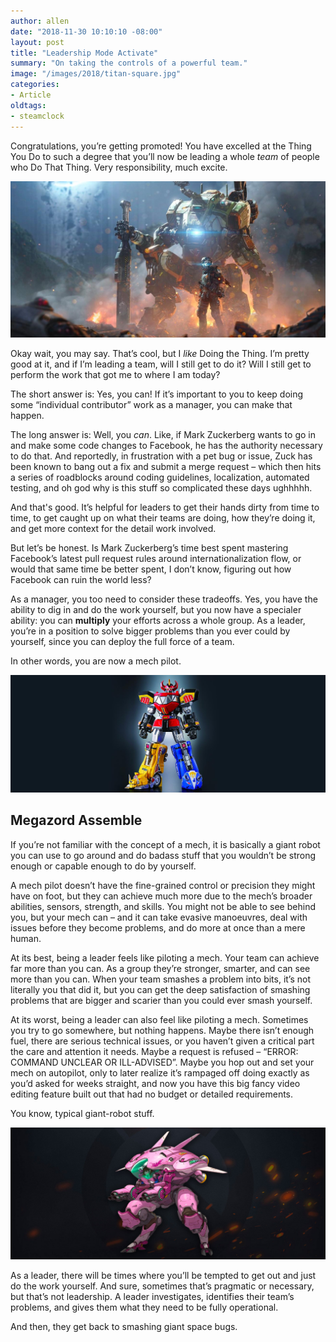 ```yaml
---
author: allen
date: "2018-11-30 10:10:10 -08:00"
layout: post
title: "Leadership Mode Activate"
summary: "On taking the controls of a powerful team."
image: "/images/2018/titan-square.jpg"
categories:
- Article
oldtags:
- steamclock
---
```


Congratulations, you’re getting promoted! You have excelled at the Thing You Do to such a degree that you’ll now be leading a whole _team_ of people who Do That Thing. Very responsibility, much excite.

<img src="/images/2018/titan.jpg">

Okay wait, you may say. That’s cool, but I _like_ Doing the Thing. I’m pretty good at it, and if I’m leading a team, will I still get to do it? Will I still get to perform the work that got me to where I am today?

The short answer is: Yes, you can! If it’s important to you to keep doing some “individual contributor” work as a manager, you can make that happen.

The long answer is: Well, you _can_. Like, if Mark Zuckerberg wants to go in and make some code changes to Facebook, he has the authority necessary to do that. And reportedly, in frustration with a pet bug or issue, Zuck has been known to bang out a fix and submit a merge request – which then hits a series of roadblocks around coding guidelines, localization, automated testing, and oh god why is this stuff so complicated these days ughhhhh.

And that's good. It’s helpful for leaders to get their hands dirty from time to time, to get caught up on what their teams are doing, how they’re doing it, and get more context for the detail work involved.

But let’s be honest. Is Mark Zuckerberg’s time best spent mastering Facebook’s latest pull request rules around internationalization flow, or would that same time be better spent, I don’t know, figuring out how Facebook can ruin the world less?

As a manager, you too need to consider these tradeoffs. Yes, you have the ability to dig in and do the work yourself, but you now have a specialer ability: you can **multiply** your efforts across a whole group. As a leader, you’re in a position to solve bigger problems than you ever could by yourself, since you can deploy the full force of a team.

In other words, you are now a mech pilot.

<img src="/images/2018/mega-assembled.jpg">

## Megazord Assemble
If you’re not familiar with the concept of a mech, it is basically a giant robot you can use to go around and do badass stuff that you wouldn’t be strong enough or capable enough to do by yourself.

A mech pilot doesn’t have the fine-grained control or precision they might have on foot, but they can achieve much more due to the mech’s broader abilities, sensors, strength, and skills. You might not be able to see behind you, but your mech can – and it can take evasive manoeuvres, deal with issues before they become problems, and do more at once than a mere human.

At its best, being a leader feels like piloting a mech. Your team can achieve far more than you can. As a group they’re stronger, smarter, and can see more than you can. When your team smashes a problem into bits, it’s not literally you that did it, but you can get the deep satisfaction of smashing problems that are bigger and scarier than you could ever smash yourself.

At its worst, being a leader can also feel like piloting a mech. Sometimes you try to go somewhere, but nothing happens. Maybe there isn’t enough fuel, there are serious technical issues, or you haven’t given a critical part the care and attention it needs. Maybe a request is refused – “ERROR: COMMAND UNCLEAR OR ILL-ADVISED”. Maybe you hop out and set your mech on autopilot, only to later realize it’s rampaged off doing exactly as you’d asked for weeks straight, and now you have this big fancy video editing feature built out that had no budget or detailed requirements.

You know, typical giant-robot stuff.

<img src="/images/2018/dva.jpg">

As a leader, there will be times where you’ll be tempted to get out and just do the work yourself. And sure, sometimes that’s pragmatic or necessary, but that’s not leadership. A leader investigates, identifies their team’s problems, and gives them what they need to be fully operational.

And then, they get back to smashing giant space bugs.



